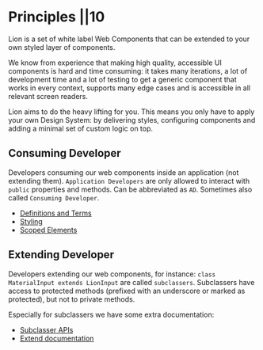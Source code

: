 # Principles ||10

Lion is a set of white label Web Components that can be extended to your own styled layer of components.

We know from experience that making high quality, accessible UI components is hard and time consuming: it takes many iterations, a lot of development time and a lot of testing to get a generic component that works in every context, supports many edge cases and is accessible in all relevant screen readers.

Lion aims to do the heavy lifting for you. This means you only have to apply your own Design System: by delivering styles, configuring components and adding a minimal set of custom logic on top.

## Consuming Developer

Developers consuming our web components inside an application (not extending them).
`Application Developers` are only allowed to interact with `public` properties and methods.
Can be abbreviated as `AD`. Sometimes also called `Consuming Developer`.

- [Definitions and Terms](https://github.com/ing-bank/lion/blob/650657231a4ec83592d45cd69836d28436635340/docs/guides/principles/definitions-and-terms.md)
- [Styling](https://github.com/ing-bank/lion/blob/650657231a4ec83592d45cd69836d28436635340/docs/guides/principles/styling.md)
- [Scoped Elements](https://github.com/ing-bank/lion/blob/650657231a4ec83592d45cd69836d28436635340/docs/guides/principles/scoped-elements.md)

## Extending Developer

Developers extending our web components, for instance: `class MaterialInput extends LionInput` are called `subclassers`. Subclassers have access to protected methods (prefixed with an underscore or marked as protected), but not to private methods.

Especially for subclassers we have some extra documentation:

- [Subclasser APIs](https://github.com/ing-bank/lion/blob/650657231a4ec83592d45cd69836d28436635340/docs/guides/principles/subclasser-apis.md)
- [Extend documentation](https://github.com/ing-bank/lion/blob/650657231a4ec83592d45cd69836d28436635340/docs/blog/extending-documentation.md)
